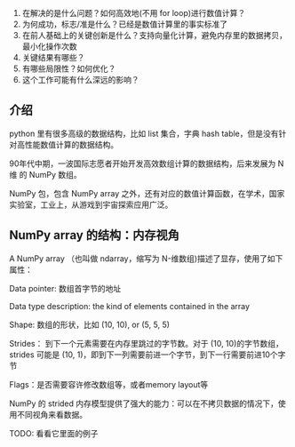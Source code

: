 1. 在解决的是什么问题？如何高效地(不用 for loop)进行数值计算？
2. 为何成功，标志/准是什么？已经是数值计算里的事实标准了
3. 在前人基础上的关键创新是什么？支持向量化计算，避免内存里的数据拷贝，最小化操作次数
4. 关键结果有哪些？
5. 有哪些局限性？如何优化？
6. 这个工作可能有什么深远的影响？

## 介绍
python 里有很多高级的数据结构，比如 list 集合，字典 hash table，但是没有针对高性能数值计算的数据结构。

90年代中期，一波国际志愿者开始开发高效数组计算的数据结构，后来发展为 N维 的 NumPy 数组。

NumPy 包，包含 NumPy array 之外，还有对应的数值计算函数，在学术，国家实验室，工业上，从游戏到宇宙探索应用广泛。

## NumPy array 的结构：内存视角
A NumPy array （也叫做 ndarray，缩写为 N-维数组)描述了显存，使用了如下属性：

Data pointer: 数组首字节的地址

Data type description: the kind of elements contained in the array

Shape: 数组的形状，比如 (10, 10), or  (5, 5, 5)

Strides： 到下一个元素需要在内存里跳过的字节数。对于 (10, 10)的字节数组， strides 可能是 (10, 1)，即到下一列需要前进一个字节，到下一行需要前进10个字节

Flags：是否需要容许修改数组等，或者memory layout等

NumPy 的 strided 内存模型提供了强大的能力：可以在不拷贝数据的情况下，使用不同视角来看数据。

TODO: 看看它里面的例子

## 
